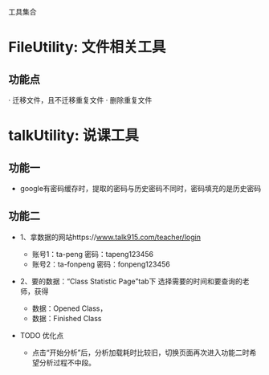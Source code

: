 工具集合

# FileUtility: 文件相关工具
## 功能点
· 迁移文件，且不迁移重复文件
· 删除重复文件



# talkUtility: 说课工具
## 功能一
- google有密码缓存时，提取的密码与历史密码不同时，密码填充的是历史密码

## 功能二
- 1、拿数据的网站https://www.talk915.com/teacher/login

  - 账号1：ta-peng
  密码：tapeng123456
  - 账号2：ta-fonpeng
  密码：fonpeng123456
- 2、要的数据：“Class Statistic Page”tab下
  选择需要的时间和要查询的老师，获得
  - 数据：Opened Class，
  - 数据：Finished Class
- TODO 优化点
  - 点击“开始分析”后，分析加载耗时比较旧，切换页面再次进入功能二时希望分析过程不中段。